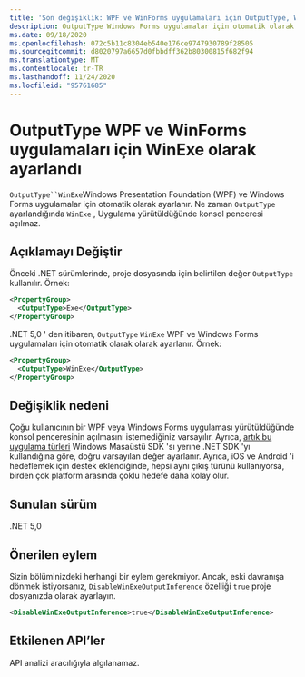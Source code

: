 ```yaml
---
title: 'Son değişiklik: WPF ve WinForms uygulamaları için OutputType, WinExe olarak ayarlanmıştır'
description: OutputType Windows Forms uygulamalar için otomatik olarak WinExe olarak ayarlandığı .NET 5,0 ' deki Son değişiklik hakkında bilgi edinin.
ms.date: 09/18/2020
ms.openlocfilehash: 072c5b11c8304eb540e176ce9747930789f28505
ms.sourcegitcommit: d8020797a6657d0fbbdff362b80300815f682f94
ms.translationtype: MT
ms.contentlocale: tr-TR
ms.lasthandoff: 11/24/2020
ms.locfileid: "95761685"
---
```

# <a name="outputtype-set-to-winexe-for-wpf-and-winforms-apps"></a>OutputType WPF ve WinForms uygulamaları için WinExe olarak ayarlandı

`OutputType``WinExe`Windows Presentation Foundation (WPF) ve Windows Forms uygulamalar için otomatik olarak ayarlanır. Ne zaman `OutputType` ayarlandığında `WinExe` , Uygulama yürütüldüğünde konsol penceresi açılmaz.

## <a name="change-description"></a>Açıklamayı Değiştir

Önceki .NET sürümlerinde, proje dosyasında için belirtilen değer `OutputType` kullanılır. Örnek:

```xml
<PropertyGroup>
  <OutputType>Exe</OutputType>
</PropertyGroup>
```

.NET 5,0 ' den itibaren, `OutputType` `WinExe` WPF ve Windows Forms uygulamaları için otomatik olarak olarak ayarlanır. Örnek:

```xml
<PropertyGroup>
  <OutputType>WinExe</OutputType>
</PropertyGroup>
```

## <a name="reason-for-change"></a>Değişiklik nedeni

Çoğu kullanıcının bir WPF veya Windows Forms uygulaması yürütüldüğünde konsol penceresinin açılmasını istemediğiniz varsayılır. Ayrıca, [artık bu uygulama türleri](sdk-and-target-framework-change.md) Windows Masaüstü SDK 'sı yerıne .NET SDK 'yı kullandığına göre, doğru varsayılan değer ayarlanır. Ayrıca, iOS ve Android 'i hedeflemek için destek eklendiğinde, hepsi aynı çıkış türünü kullanıyorsa, birden çok platform arasında çoklu hedefe daha kolay olur.

## <a name="version-introduced"></a>Sunulan sürüm

.NET 5,0

## <a name="recommended-action"></a>Önerilen eylem

Sizin bölüminizdeki herhangi bir eylem gerekmiyor. Ancak, eski davranışa dönmek istiyorsanız, `DisableWinExeOutputInference` özelliği `true` proje dosyanızda olarak ayarlayın.

```xml
<DisableWinExeOutputInference>true</DisableWinExeOutputInference>
```

## <a name="affected-apis"></a>Etkilenen API’ler

API analizi aracılığıyla algılanamaz.

<!--

### Affected APIs

Not detectable via API analysis.

### Category

- Windows Forms
- Windows Presentation Framework (WPF)

-->
